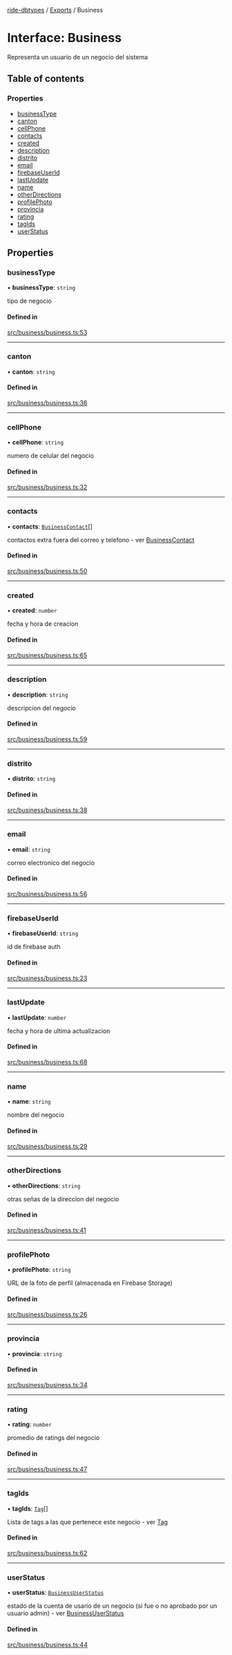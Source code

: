 [ride-dbtypes](../README.md) / [Exports](../modules.md) / Business

# Interface: Business

Representa un usuario de un negocio del sistema

## Table of contents

### Properties

- [businessType](Business.md#businesstype)
- [canton](Business.md#canton)
- [cellPhone](Business.md#cellphone)
- [contacts](Business.md#contacts)
- [created](Business.md#created)
- [description](Business.md#description)
- [distrito](Business.md#distrito)
- [email](Business.md#email)
- [firebaseUserId](Business.md#firebaseuserid)
- [lastUpdate](Business.md#lastupdate)
- [name](Business.md#name)
- [otherDirections](Business.md#otherdirections)
- [profilePhoto](Business.md#profilephoto)
- [provincia](Business.md#provincia)
- [rating](Business.md#rating)
- [tagIds](Business.md#tagids)
- [userStatus](Business.md#userstatus)

## Properties

### businessType

• **businessType**: `string`

tipo de negocio

#### Defined in

[src/business/business.ts:53](https://github.com/gatitolabs/ride-dbtypes/blob/0b20e32/src/business/business.ts#L53)

___

### canton

• **canton**: `string`

#### Defined in

[src/business/business.ts:36](https://github.com/gatitolabs/ride-dbtypes/blob/0b20e32/src/business/business.ts#L36)

___

### cellPhone

• **cellPhone**: `string`

numero de celular del negocio

#### Defined in

[src/business/business.ts:32](https://github.com/gatitolabs/ride-dbtypes/blob/0b20e32/src/business/business.ts#L32)

___

### contacts

• **contacts**: [`BusinessContact`](BusinessContact.md)[]

contactos extra fuera del correo y telefono - ver [BusinessContact](BusinessContact.md)

#### Defined in

[src/business/business.ts:50](https://github.com/gatitolabs/ride-dbtypes/blob/0b20e32/src/business/business.ts#L50)

___

### created

• **created**: `number`

fecha y hora de creacion

#### Defined in

[src/business/business.ts:65](https://github.com/gatitolabs/ride-dbtypes/blob/0b20e32/src/business/business.ts#L65)

___

### description

• **description**: `string`

descripcion del negocio

#### Defined in

[src/business/business.ts:59](https://github.com/gatitolabs/ride-dbtypes/blob/0b20e32/src/business/business.ts#L59)

___

### distrito

• **distrito**: `string`

#### Defined in

[src/business/business.ts:38](https://github.com/gatitolabs/ride-dbtypes/blob/0b20e32/src/business/business.ts#L38)

___

### email

• **email**: `string`

correo electronico del negocio

#### Defined in

[src/business/business.ts:56](https://github.com/gatitolabs/ride-dbtypes/blob/0b20e32/src/business/business.ts#L56)

___

### firebaseUserId

• **firebaseUserId**: `string`

id de firebase auth

#### Defined in

[src/business/business.ts:23](https://github.com/gatitolabs/ride-dbtypes/blob/0b20e32/src/business/business.ts#L23)

___

### lastUpdate

• **lastUpdate**: `number`

fecha y hora de ultima actualizacion

#### Defined in

[src/business/business.ts:68](https://github.com/gatitolabs/ride-dbtypes/blob/0b20e32/src/business/business.ts#L68)

___

### name

• **name**: `string`

nombre del negocio

#### Defined in

[src/business/business.ts:29](https://github.com/gatitolabs/ride-dbtypes/blob/0b20e32/src/business/business.ts#L29)

___

### otherDirections

• **otherDirections**: `string`

otras señas de la direccion del negocio

#### Defined in

[src/business/business.ts:41](https://github.com/gatitolabs/ride-dbtypes/blob/0b20e32/src/business/business.ts#L41)

___

### profilePhoto

• **profilePhoto**: `string`

URL de la foto de perfil (almacenada en Firebase Storage)

#### Defined in

[src/business/business.ts:26](https://github.com/gatitolabs/ride-dbtypes/blob/0b20e32/src/business/business.ts#L26)

___

### provincia

• **provincia**: `string`

#### Defined in

[src/business/business.ts:34](https://github.com/gatitolabs/ride-dbtypes/blob/0b20e32/src/business/business.ts#L34)

___

### rating

• **rating**: `number`

promedio de ratings del negocio

#### Defined in

[src/business/business.ts:47](https://github.com/gatitolabs/ride-dbtypes/blob/0b20e32/src/business/business.ts#L47)

___

### tagIds

• **tagIds**: [`Tag`](Tag.md)[]

Lista de tags a las que pertenece este negocio - ver [Tag](Tag.md)

#### Defined in

[src/business/business.ts:62](https://github.com/gatitolabs/ride-dbtypes/blob/0b20e32/src/business/business.ts#L62)

___

### userStatus

• **userStatus**: [`BusinessUserStatus`](../modules.md#businessuserstatus)

estado de la cuenta de usario de un negocio (si fue o no aprobado por un usuario admin) - ver [BusinessUserStatus](../modules.md#businessuserstatus)

#### Defined in

[src/business/business.ts:44](https://github.com/gatitolabs/ride-dbtypes/blob/0b20e32/src/business/business.ts#L44)
